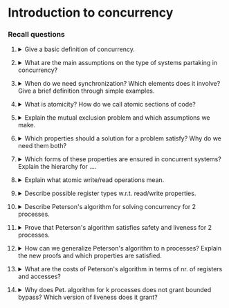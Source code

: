 # Introduction to concurrency

### Recall questions

1. <details markdown=1><summary markdown="span">  Give a basic definition of concurrency. </summary>
    
    \
	Concurrency: a ==set of sequential state machines, that run simultaneously and interact through a shared medium==.

</details>

2. <details markdown=1><summary markdown="span">  What are the main assumptions on the type of systems partaking in concurrency? </summary>
    
    \
    We'll assume our systems to be:
    - ==reliable==: every process ==correctly executes its program==;
    - ==asynchronous==: no timing assumption;
    - ==shared memory==: every process has ==its own storage==, but can access ==few shared registers==.

</details>

3. <details markdown=1><summary markdown="span"> When do we need synchronization? Which elements does it involve? Give a brief definition through simple examples. </summary>
    
    \
    ==Synchronization== is required whenever ==the behavior of one process depends from the others==.
    It involves:
    - ==cooperation==: a ==rendevouz== is a good example of a problem where cooperation is required;
    - ==competition==: ![](cs1.png)

</details>

4. <details markdown=1><summary markdown="span">  What is atomicity? How do we call atomic sections of code?  </summary>
    
    \
    Atomicity ==ensures that a piece of code runs without intermission from any other programs==. A piece of code that is marked as =="critical section" (C.S.) must be atomic==. 

</details>

5. <details markdown=1><summary markdown="span"> Explain the mutual exclusion problem and which assumptions we make. </summary>
    
    \
	In the mutex problem we want to ==design an entry protocol (lock) and an exit protocol (unlock)== such that, when ==used to encapsulate a C.S.== (for a given shared object), ==ensure that at most one process at a time is in a C.S. (for that shared object).== \
	To keep things simple, we assume:
	- that ==all C.S. terminate==
	- that ==code is well formed==, e.g. "lock-CS-unlock"

</details>

6. <details markdown=1><summary markdown="span">  Which properties should a solution for a problem satisfy?  Why do we need them both? </summary>
    
    \
    A solution for a problem should satisfy:
    - ==safety==: ==nothing bad ever happens==
    - ==liveness==: ==something good eventually happens==

	Note that safety without liveness means that nothing bad OR good happens, while liveness without safety is dangerous.

</details>

7. <details markdown=1><summary markdown="span">  Which forms of these properties are ensured  in concurrent systems? Explain the hierarchy for .... </summary>
    
    \
    In concurrent systems we can easily ==ensure safety==. For what regards ==consistency==, there is a hierarchy of possible forms:
    - ==bounded bypass==: let $n$ be the number of processes; then, there exists $f : N \to N$ s.t. every lock enters the CS after at most $f(n)$ other CSs.
    - ==starvation freedom==: every invocation of lock eventually grants access to the associated C.S.
    - ==deadlock freedom==: if there is at least one invocation of lock, afterwards, eventually, at least one process enters a C.S

</details>

8. <details markdown=1><summary markdown="span">  Explain what atomic write/read operations mean.  </summary>
    
    \
    For safety reasons, we want read/write operations on registers to be ==atomic==. This means that each ==invocation of an operation==:
    - looks ==instantaneous==: there exist a function $t: OpInv \to \textbf{R}^+$
    - may be located in ==any point== between its start and end time: $t(opInv) \in [t_{start}(OpInv),t_{end}(OpInv)]$
    - does ==not happen together without any other operation==, so $t$ is ==injective==: $t(OpInv) \neq t(OpInv')$ whenever $OpInv \neq OpInv'$

	For read operations, we also ==require it to returns the closest preceding value ==written in the register, or the ==initial value (if no WRITE has occurred)==.

</details>

9. <details markdown=1><summary markdown="span">  Describe possible register types w.r.t. read/write properties.  </summary>
    
    \
    Register types:
    - $SRSW$: single read, single write
    - $MRSW$: multiple read, single write
    - $SRMW$: single read, multiple write
    - $MRMR$: multiple read, multiple write

</details>

10. <details markdown=1><summary markdown="span">  Describe Peterson's algorithm for solving concurrency for 2 processes. </summary>
    
    \
    ![](cs2.png)
    Note that this algorithm:
    - satisfies ==mutual exclusion==;
    - satisfies ==bounded bypass== with n=1;
    - requires ==2 one-bit MRSW registers (flags)== and ==1 one-bit MRMR register (AFTER_YOU)==
    - ==each lock/unlock requires 5 accesses== to the registers

</details>

11. <details markdown=1><summary markdown="span">  Prove that Peterson's algorithm satisfies safety and liveness for 2 processes.</summary>
    
    \
    Proof for ==mutual exclusion==:
    ![](cs3.png)
    ==Bounded bypass==:
    ![](cs4.png)

</details>

12. <details markdown=1><summary markdown="span">  How can we generalize Peterson's algorithm to n processes?  Explain the new proofs and which properties are satisfied.   </summary>
    
    \
    ![](cs5.png)
	Proof for ==mutual exclusion==:
	![](cs6.png)
	Proof for ==starvation freedom==:
	![](cs7.png)

</details>

13. <details markdown=1><summary markdown="span">  What are the costs of Peterson's algorithm in terms of  nr. of registers and accesses? </summary>
    
    \
    Costs:
    - $n$ MRSW registers of $\lceil log_2 n \rceil$ bits (FLAG)
    - $n-1$ MRMW registers of  $\lceil log_2 n \rceil$ bits (AFTER_YOU)
    - $(n-1) \times (n+2)$ accesses for locking and 1 access for unlocking

</details>

14. <details markdown=1><summary markdown="span">  Why does Pet. algorithm for k processes does not grant bounded bypass? Which version of liveness does it grant? </summary>
    
    \
    It grants ==starvation freedom==. A simple case in which ==bounded bypass is not verified==:
    ![](cs8.png)

</details>